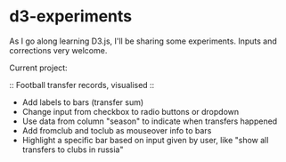 d3-experiments
==============

As I go along learning D3.js, I'll be sharing some experiments. Inputs and corrections very welcome.

Current project:

:: Football transfer records, visualised ::

- Add labels to bars (transfer sum)
- Change input from checkbox to radio buttons or dropdown
- Use data from column "season" to indicate when transfers happened
- Add fromclub and toclub as mouseover info to bars
- Highlight a specific bar based on input given by user, like "show all transfers to clubs in russia"
